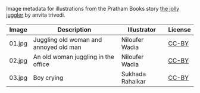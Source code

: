 Image metadata for illustrations from the Pratham Books story [the jolly juggler](https://storyweaver.org.in/stories/1461-the-jolly-juggler) by anvita trivedi.

Image | Description | Illustrator | License
----- | ----------- | ----------- | -------
01.jpg | Juggling old woman and annoyed old man | Niloufer Wadia | [CC-BY](https://creativecommons.org/licenses/by/4.0/)
02.jpg | An old woman juggling in the office | Niloufer Wadia | [CC-BY](https://creativecommons.org/licenses/by/4.0/)
03.jpg | Boy crying | Sukhada Rahalkar | [CC-BY](https://creativecommons.org/licenses/by/4.0/)
